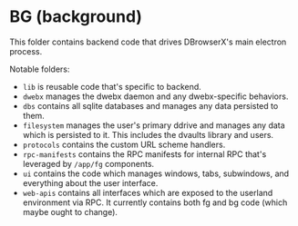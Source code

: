 # BG (background)

This folder contains backend code that drives DBrowserX's main electron process.

Notable folders:

 - `lib` is reusable code that's specific to backend.
 - `dwebx` manages the dwebx daemon and any dwebx-specific behaviors.
 - `dbs` contains all sqlite databases and manages any data persisted to them.
 - `filesystem` manages the user's primary ddrive and manages any data which is persisted to it. This includes the dvaults library and users.
 - `protocols` contains the custom URL scheme handlers.
 - `rpc-manifests` contains the RPC manifests for internal RPC that's leveraged by `/app/fg` components.
 - `ui` contains the code which manages windows, tabs, subwindows, and everything about the user interface.
 - `web-apis` contains all interfaces which are exposed to the userland environment via RPC. It currently contains both fg and bg code (which maybe ought to change).
